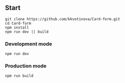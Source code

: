 ## Start
```
git clone https://github.com/kkvotinova/Card-form.git
cd Card-form
npm install
npm run dev || build
```

### Development mode
```
npm run dev
```

### Production mode
```
npm run build
```

